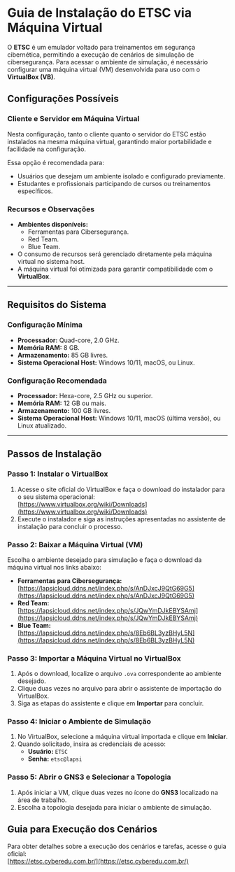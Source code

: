 # Guia de Instalação do ETSC via Máquina Virtual

O **ETSC** é um emulador voltado para treinamentos em segurança cibernética, permitindo a execução de cenários de simulação de cibersegurança. Para acessar o ambiente de simulação, é necessário configurar uma máquina virtual (VM) desenvolvida para uso com o **VirtualBox (VB)**.

## Configurações Possíveis

### Cliente e Servidor em Máquina Virtual
Nesta configuração, tanto o cliente quanto o servidor do ETSC estão instalados na mesma máquina virtual, garantindo maior portabilidade e facilidade na configuração.

Essa opção é recomendada para:
- Usuários que desejam um ambiente isolado e configurado previamente.
- Estudantes e profissionais participando de cursos ou treinamentos específicos.

### Recursos e Observações
- **Ambientes disponíveis:** 
  - Ferramentas para Cibersegurança.
  - Red Team.
  - Blue Team.
- O consumo de recursos será gerenciado diretamente pela máquina virtual no sistema host.
- A máquina virtual foi otimizada para garantir compatibilidade com o **VirtualBox**.

---

## Requisitos do Sistema

### Configuração Mínima
- **Processador:** Quad-core, 2.0 GHz.
- **Memória RAM:** 8 GB.
- **Armazenamento:** 85 GB livres.
- **Sistema Operacional Host:** Windows 10/11, macOS, ou Linux.

### Configuração Recomendada
- **Processador:** Hexa-core, 2.5 GHz ou superior.
- **Memória RAM:** 12 GB ou mais.
- **Armazenamento:** 100 GB livres.
- **Sistema Operacional Host:** Windows 10/11, macOS (última versão), ou Linux atualizado.

---

## Passos de Instalação

### **Passo 1: Instalar o VirtualBox**
1. Acesse o site oficial do VirtualBox e faça o download do instalador para o seu sistema operacional:  
   [https://www.virtualbox.org/wiki/Downloads](https://www.virtualbox.org/wiki/Downloads)
2. Execute o instalador e siga as instruções apresentadas no assistente de instalação para concluir o processo.

### **Passo 2: Baixar a Máquina Virtual (VM)**
Escolha o ambiente desejado para simulação e faça o download da máquina virtual nos links abaixo:  
- **Ferramentas para Cibersegurança:**  
  [https://lapsicloud.ddns.net/index.php/s/AnDJxcJ9QtG69G5](https://lapsicloud.ddns.net/index.php/s/AnDJxcJ9QtG69G5)  
- **Red Team:**  
  [https://lapsicloud.ddns.net/index.php/s/JQwYmDJkEBYSAmj](https://lapsicloud.ddns.net/index.php/s/JQwYmDJkEBYSAmj)  
- **Blue Team:**  
  [https://lapsicloud.ddns.net/index.php/s/8Eb6BL3yzBHyL5N](https://lapsicloud.ddns.net/index.php/s/8Eb6BL3yzBHyL5N)

### **Passo 3: Importar a Máquina Virtual no VirtualBox**
1. Após o download, localize o arquivo `.ova` correspondente ao ambiente desejado.  
2. Clique duas vezes no arquivo para abrir o assistente de importação do VirtualBox.  
3. Siga as etapas do assistente e clique em **Importar** para concluir.

### **Passo 4: Iniciar o Ambiente de Simulação**
1. No VirtualBox, selecione a máquina virtual importada e clique em **Iniciar**.  
2. Quando solicitado, insira as credenciais de acesso:  
   - **Usuário:** `ETSC`  
   - **Senha:** `etsc@lapsi`  

### **Passo 5: Abrir o GNS3 e Selecionar a Topologia**
1. Após iniciar a VM, clique duas vezes no ícone do **GNS3** localizado na área de trabalho.  
2. Escolha a topologia desejada para iniciar o ambiente de simulação.

## Guia para Execução dos Cenários
Para obter detalhes sobre a execução dos cenários e tarefas, acesse o guia oficial:  
[https://etsc.cyberedu.com.br/](https://etsc.cyberedu.com.br/)
